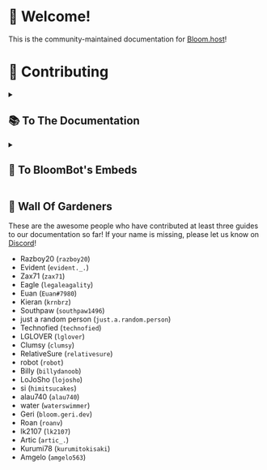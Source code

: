 # 👋 Welcome! 
This is the community-maintained documentation for [Bloom.host](https://bloom.host)!

# 🌿 Contributing

<details>

<summary>

## 📚 To The Documentation

</summary>

You can help contribute to the Bloom.host documentation in one of two ways:

### Option #1:

You can also contribute to the docs directly by doing the following:

This method makes it easier to import the document(s) and to make sure that the formatting is correct and to make it
look the way you want it when it is imported.

1. Create a fork of the [GitHub Repository](https://github.com/Bloom-host/BloomDocs)
2. Optionally, create a new branch, such as `feature/my-changes` to make it easier to merge upstream changes.
3. Make edits to your fork of this repository.
   Note that there is a document format when creating new pages, see below for details.
4. Create a pull request to have the changes added into the repository.

**Note:** If you are adding new pages, be sure to add it into [`sidebars.js`](/sidebars.js) (located in the root of the
repo).

---

### Option #2:

You can write an article in a format you prefer and create a support ticket in
our [Discord server](https://discord.gg/bloom), and it will be converted over for you.
Note that documents in Markdown are preferred, however, Microsoft Word and Google Docs files can be accepted,
and they can be uploaded to the documentation.

---

### Document format:

When adding new pages to the documentation, be sure to use the document format.
The document format is listed below, and also listed in [`README.md`](/README.md) in the root of the repo.

```yaml

---
id: <id>
title: <title>
slug: <id>
hide_table_of_contents: true
sidebar_label: <sidebar title>
description: <short description>
---

... rest of the document ...
```

---

### Templates and formatting help:

There is a [Markdown template](https://raw.githubusercontent.com/Bloom-host/BloomDocs/master/docs/extras/template.md)
which has some examples of markdown-formatting elements (and how to use them) such as bold text, strikethrough, headings
and links.

You can also see [a formatted version of the template](https://docs.bloom.host/extras/template/) to see what the
formatted elements will look like when imported into the documentation website.

### Internationalisation (i18n)

You can also help translate the wiki into another language that you’re fluent in. Please see
the [guide on how to do this](https://docs.bloom.host/extras/contributing#adding-a-language).

You may also find the [Docusaurus documentation about i18n](https://docusaurus.io/docs/i18n/introduction) useful.

---

### Note

When contributing information, make sure that the information is useful and that you know what you are talking about. Do
not ramble or write useless information into articles as this is not helpful to users who may look at the wiki for
information about the user panel or information about running Minecraft servers.

---

</details>

<details>

<summary>

## 🤖 To BloomBot's Embeds

</summary>

You can also contribute to the embeds used by BloomBot in the [Discord](https://discord.gg/bloom) where a command is used, and it can provide
troubleshooting information or quick information to users such as those who are requesting support.

You can edit [`embeds.yml`](/embeds.yml) and this can be contributed along with documentation changes and can be
contributed in the same PR.

Here is the format of the embeds:
![img](https://raw.githubusercontent.com/Bloom-host/BloomDocs/master/discord/embed-help.png)

```yml
embed_name:
  # A list of aliases that can be used to call the command
  # You can also do the short format: aliases: ['embed_name_alias', 'another_alias']
  aliases:
    - 'embed_name_alias'
    - 'another_alias'
  # The text of the message
  text: 'Suspendisse vitae sem imperdiet suspicit magna sed'
  # The title of the embed
  title: 'Vestibulum luctus fermentum nisl'
  # The icon next to the title
  title-icon: '%guildicon%'
  # The thumbnail of the embed
  thumbnail: '%guildicon%'
  # The description of the embed. |+ keeps new lines, > does not
  description: |+
    Lorem [ipsum dolor](https://example.tld) `consectetur adpicing elit`. **Morbi id lorem turpis fascillisis**
    veneantis eget dapibus est. _Prasent sed_ est et ~~lectus secleisque~~ lacina.

    ```yaml
    natoque: "Vivamus dapibus ex id"
    tortor:
    - porta
    - gravida
    ```
  # A list of fields. Each can have a title, a description and whether they are inline
  fields:
    - title: 'Etiam magna nulla, sollicitudin necleo at'
      description: |+
        Etiam maximus augue at velit cornmcxio, eu suscipit
        nisl consequat. Aliquam sollicitudin metus quis justo
        aliquet, eu convallis sem porta. Praesent leo
        nunc, id sodales rugna placerat sed. Mauris
        dignissim pretium cma.
      inline: false
    - title: ''
      description: ''
      inline: false
    - title: 'Mauris dignissim pretium porta.'
      description: 'Etiam magna nulla, sollicitudn nec leo at.'
      inline: true
    - title: 'Etiam maximum augue'
      description: 'In hac habitssa platea'
      inline: true
    - title: 'Nulla molestie sapien sit'
      description: 'Prasend sed est et'
      inline: true
  # The image of the embed
  image: 'https://bloom.host/favicon/favicon-og.png'
  # The footer of the embed
  footer: 'Phasellus effictur dictum sem egel pretium'
  # A list of buttons. [ <display name>, <link>, <emoji>, <order> ] 
  buttons:
    - [ 'Label', 'https://example.tld', '1️⃣' ]
    - [ 'Label', 'https://example.tld', '2️⃣' ]
    - [ 'Label', 'https://example.tld', '3️⃣' ] 
```

Users with the `@Gardener` role can use the `!et` (embed test) command with YAML code to quickly test commands.

You can use these global placeholders anywhere: `%useravatar%`, `%guildicon%`

If you have any questions or concerns, please ask in our Discord!

Please note that changes are not instant and may take up to 24 hours to apply.

---

</details>

## 🦆 Wall Of Gardeners
These are the awesome people who have contributed at least three guides to our documentation so far!
If your name is missing, please let us know on [Discord](https://bloom.host/discord)!

- Razboy20 (`razboy20`)
- Evident (`evident._.`)
- Zax71 (`zax71`)
- Eagle (`legaleagality`)
- Euan (`Euan#7980`)
- Kieran (`krnbrz`)
- Southpaw (`southpaw1496`)
- just a random person (`just.a.random.person`)
- Technofied (`technofied`)
- LGLOVER (`lglover`)
- Clumsy (`clumsy`)
- RelativeSure (`relativesure`)
- robot (`robot`)
- Billy (`billydanoob`)
- LoJoSho (`lojosho`)
- si (`himitsucakes`)
- alau740 (`alau740`)
- water (`waterswimmer`)
- Geri (`bloom.geri.dev`)
- Roan (`roanv`)
- lk2107 (`lk2107`)
- Artic (`artic_.`)
- Kurumi78 (`kurumitokisaki`)
- Amgelo (`amgelo563`)
